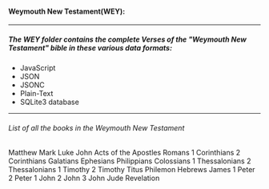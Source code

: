 #### Weymouth New Testament(WEY):
----
##### The WEY folder contains the complete Verses of the "Weymouth New Testament" bible in these various data formats:
* JavaScript
* JSON
* JSONC
* Plain-Text
* SQLite3 database
---

###### List of all the books in the Weymouth New Testament
Matthew
Mark
Luke
John
Acts of the Apostles
Romans
1 Corinthians
2 Corinthians
Galatians
Ephesians
Philippians
Colossians
1 Thessalonians
2 Thessalonians
1 Timothy
2 Timothy
Titus
Philemon
Hebrews
James
1 Peter
2 Peter
1 John
2 John
3 John
Jude
Revelation